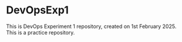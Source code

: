 # DevOpsExp1
This is DevOps Experiment 1 repository, created on 1st February 2025.<br>This is a practice repository.
